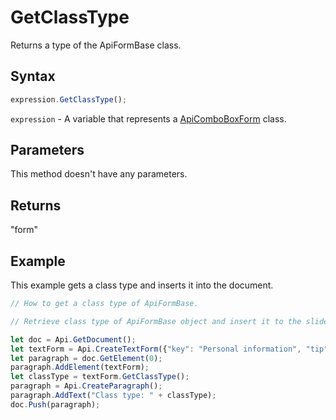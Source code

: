 # GetClassType

Returns a type of the ApiFormBase class.

## Syntax

```javascript
expression.GetClassType();
```

`expression` - A variable that represents a [ApiComboBoxForm](../ApiComboBoxForm.md) class.

## Parameters

This method doesn't have any parameters.

## Returns

"form"

## Example

This example gets a class type and inserts it into the document.

```javascript editor-docx
// How to get a class type of ApiFormBase.

// Retrieve class type of ApiFormBase object and insert it to the slide.

let doc = Api.GetDocument();
let textForm = Api.CreateTextForm({"key": "Personal information", "tip": "Enter your first name", "required": true, "placeholder": "First name", "comb": true, "maxCharacters": 10, "cellWidth": 3, "multiLine": false, "autoFit": false});
let paragraph = doc.GetElement(0);
paragraph.AddElement(textForm);
let classType = textForm.GetClassType();
paragraph = Api.CreateParagraph();
paragraph.AddText("Class type: " + classType);
doc.Push(paragraph);
```
